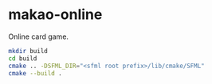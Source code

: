# makao-online
Online card game.

```bash
mkdir build
cd build
cmake .. -DSFML_DIR="<sfml root prefix>/lib/cmake/SFML"
cmake --build .
```

